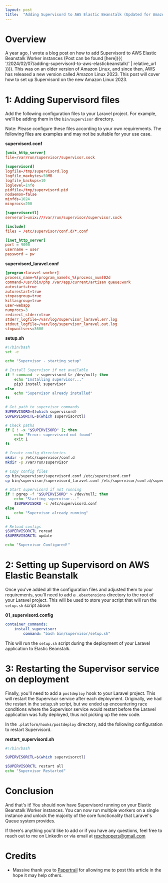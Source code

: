```yaml
---
layout: post
title:  "Adding Supervisord to AWS Elastic Beanstalk (Updated for Amazon Linux 2023)"
---
```


# Overview
A year ago, I wrote a blog post on how to add Supervisord to AWS Elastic Beanstalk Worker instances (Post can be found [here]({{ '/2024/02/07/adding-supervisord-to-aws-elasticbeanstalk/' | relative_url }})). This was on an older version of Amazon Linux, and since then, AWS has released a new version called Amazon Linux 2023. This post will cover how to set up Supervisord on the new Amazon Linux 2023.

# 1: Adding Supervisord files
Add the following configuration files to your Laravel project. For example, we'll be adding them in the `bin/supervisor` directory.

Note: Please configure these files according to your own requirements. The following files are examples and may not be suitable for your use case.

**supervisord.conf**
```conf
[unix_http_server]
file=/var/run/supervisor/supervisor.sock

[supervisord]
logfile=/tmp/supervisord.log
logfile_maxbytes=50MB
logfile_backups=10
loglevel=info
pidfile=/tmp/supervisord.pid
nodaemon=false
minfds=1024
minprocs=200

[supervisorctl]
serverurl=unix:///var/run/supervisor/supervisor.sock

[include]
files = /etc/supervisor/conf.d/*.conf

[inet_http_server]
port = 9000
username = user
password = pw
```

**supervisord_laravel.conf**
```conf
[program:laravel-worker]
process_name=%(program_name)s_%(process_num)02d
command=/usr/bin/php /var/app/current/artisan queue:work
autostart=true
autorestart=true
stopasgroup=true
killasgroup=true
user=webapp
numprocs=3
redirect_stderr=true
stderr_logfile=/var/log/supervisor_laravel.err.log
stdout_logfile=/var/log/supervisor_laravel.out.log
stopwaitsecs=3600
```

**setup.sh**
```bash
#!/bin/bash
set -e

echo "Supervisor - starting setup"

# Install Supervisor if not available
if ! command -v supervisord &> /dev/null; then
    echo "Installing supervisor..."
    pip3 install supervisor
else
    echo "Supervisor already installed"
fi

# Get path to supervisor commands
SUPERVISORD=$(which supervisord)
SUPERVISORCTL=$(which supervisorctl)

# Check paths
if [ ! -x "$SUPERVISORD" ]; then
    echo "Error: supervisord not found"
    exit 1
fi

# Create config directories
mkdir -p /etc/supervisor/conf.d
mkdir -p /var/run/supervisor

# Copy config files
cp bin/supervisor/supervisord.conf /etc/supervisord.conf
cp bin/supervisor/supervisord_laravel.conf /etc/supervisor/conf.d/supervisord_laravel.conf

# Start supervisord if not running
if ! pgrep -f "$SUPERVISORD" > /dev/null; then
    echo "Starting supervisor..."
    $SUPERVISORD -c /etc/supervisord.conf
else
    echo "Supervisor already running"
fi

# Reload configs
$SUPERVISORCTL reread
$SUPERVISORCTL update

echo "Supervisor Configured!"
```


# 2: Setting up Supervisord on AWS Elastic Beanstalk
Once you've added all the configuration files and adjusted them to your requirements, you'll need to add a `.ebextensions` directory to the root of your Laravel project. This will be used to store your script that will run the `setup.sh` script above

**01_supervisord.config**
```yaml
container_commands:
    install_supervisor:
        command: "bash bin/supervisor/setup.sh"
```

This will run the `setup.sh` script during the deployment of your Laravel application to Elastic Beanstalk.

# 3: Restarting the Supervisor service on deployment
Finally, you'll need to add a `postdeploy` hook to your Laravel project. This will restart the Supervisor service after each deployment. Originally, we had the restart in the setup.sh script, but we ended up encountering race conditions where the Supervisor service would restart before the Laravel application was fully deployed, thus not picking up the new code.

In the `.platform/hooks/postdeploy` directory, add the following configuration to restart Supervisord.

**restart_supervisord.sh**
```bash
#!/bin/bash

SUPERVISORCTL=$(which supervisorctl)

$SUPERVISORCTL restart all
echo "Supervisor Restarted"
```

# Conclusion
And that's it! You should now have Supervisord running on your Elastic Beanstalk Worker instances. You can now run multiple workers on a single instance and unlock the majority of the core functionality that Laravel's Queue system provides.

If there's anything you'd like to add or if you have any questions, feel free to reach out to me on LinkedIn or via email at [rexchoppers@gmail.com](mailto:rexchoppers@gmail.com)

# Credits
- Massive thank you to [Papertrail](https://www.papertrail.io/) for allowing me to post this article in the hope it may help others.